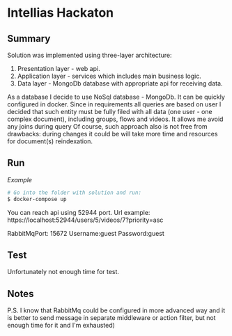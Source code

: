 # Intellias Hackaton

## Summary

Solution was implemented using three-layer architecture:
1. Presentation layer - web api.
2. Application layer - services which includes main business logic.
3. Data layer - MongoDb database with appropriate api for receiving data.

As a database I decide to use NoSql database - MongoDb. It can be quickly configured in docker.
Since in requirements all queries are based on user I decided that such entity must be fully filed with all data (one user - one complex document), including groups, flows and videos. It allows me avoid any joins during query
Of course, such approach also is not free from drawbacks: during changes it could be will take more time and resources for document(s) reindexation.
## Run

<Put here steps to run your solution>

_Example_

```bash
# Go into the folder with solution and run:
$ docker-compose up
```

You can reach api using 52944 port.
Url example: https://localhost:52944/users/5/videos/7?priority=asc

RabbitMqPort: 15672
Username:guest
Password:guest

## Test

Unfortunately not enough time for test.

## Notes

P.S. I know that RabbitMq could be configured in more advanced way and it is better to send message in separate middleware or action filter, but not enough time for it and I'm exhausted)
